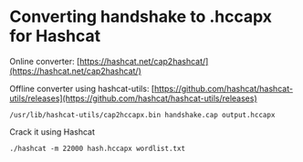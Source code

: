 # Converting handshake to .hccapx for Hashcat

Online converter: [https://hashcat.net/cap2hashcat/](https://hashcat.net/cap2hashcat/)

Offline converter using hashcat-utils: [https://github.com/hashcat/hashcat-utils/releases](https://github.com/hashcat/hashcat-utils/releases)

`/usr/lib/hashcat-utils/cap2hccapx.bin handshake.cap output.hccapx`

Crack it using Hashcat

`./hashcat -m 22000 hash.hccapx wordlist.txt`
